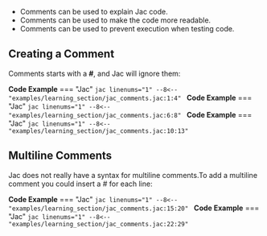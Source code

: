 - Comments can be used to explain Jac code.
- Comments can be used to make the code more readable.
- Comments can be used to prevent execution when testing code.

## Creating a Comment
Comments starts with a **#**, and Jac will ignore them:

**Code Example**
=== "Jac"
    ```jac linenums="1"
    --8<-- "examples/learning_section/jac_comments.jac:1:4"
    ```
**Code Example**
=== "Jac"
    ```jac linenums="1"
    --8<-- "examples/learning_section/jac_comments.jac:6:8"
    ```
**Code Example**
=== "Jac"
    ```jac linenums="1"
    --8<-- "examples/learning_section/jac_comments.jac:10:13"
    ```

## Multiline Comments
Jac does not really have a syntax for multiline comments.To add a multiline comment you could insert a # for each line:

**Code Example**
=== "Jac"
    ```jac linenums="1"
    --8<-- "examples/learning_section/jac_comments.jac:15:20"
    ```
**Code Example**
=== "Jac"
    ```jac linenums="1"
    --8<-- "examples/learning_section/jac_comments.jac:22:29"
    ```